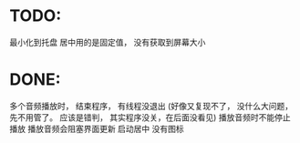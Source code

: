 
# TODO:
最小化到托盘
居中用的是固定值， 没有获取到屏幕大小

# DONE:
多个音频播放时， 结束程序， 有线程没退出 (好像又复现不了， 没什么大问题， 先不用管了。 应该是错判， 其实程序没关，在后面没看见) 
播放音频时不能停止播放
播放音频会阻塞界面更新
启动居中
没有图标